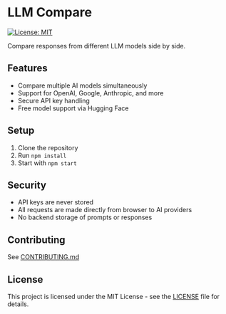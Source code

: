 # LLM Compare

[![License: MIT](https://img.shields.io/badge/License-MIT-yellow.svg)](https://opensource.org/licenses/MIT)

Compare responses from different LLM models side by side.

## Features
- Compare multiple AI models simultaneously
- Support for OpenAI, Google, Anthropic, and more
- Secure API key handling
- Free model support via Hugging Face

## Setup
1. Clone the repository
2. Run `npm install`
3. Start with `npm start`

## Security
- API keys are never stored
- All requests are made directly from browser to AI providers
- No backend storage of prompts or responses

## Contributing
See [CONTRIBUTING.md](.github/CONTRIBUTING.md)

## License

This project is licensed under the MIT License - see the [LICENSE](LICENSE) file for details.